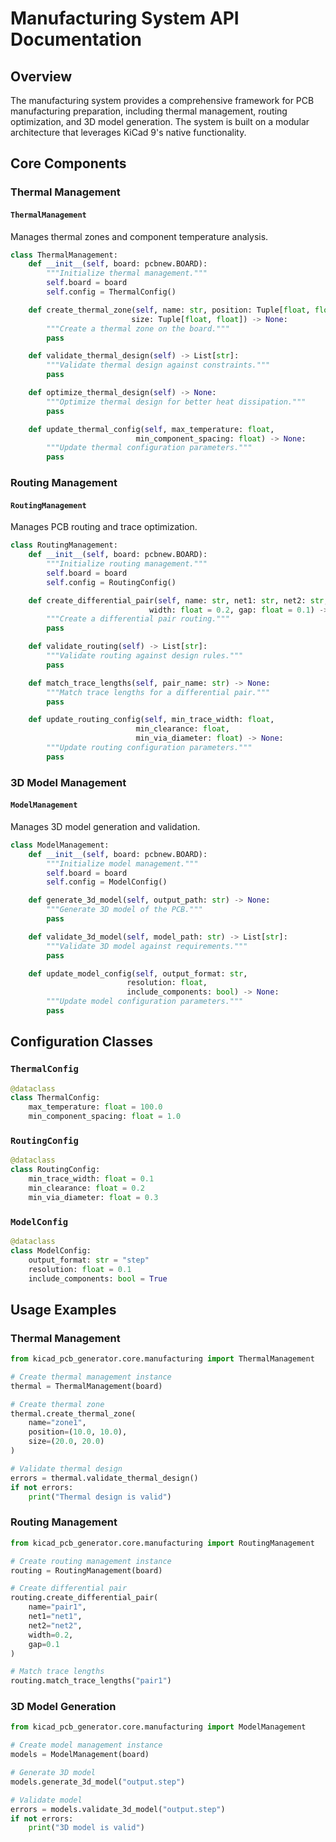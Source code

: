 # Manufacturing System API Documentation

## Overview

The manufacturing system provides a comprehensive framework for PCB manufacturing preparation, including thermal management, routing optimization, and 3D model generation. The system is built on a modular architecture that leverages KiCad 9's native functionality.

## Core Components

### Thermal Management

#### `ThermalManagement`

Manages thermal zones and component temperature analysis.

```python
class ThermalManagement:
    def __init__(self, board: pcbnew.BOARD):
        """Initialize thermal management."""
        self.board = board
        self.config = ThermalConfig()

    def create_thermal_zone(self, name: str, position: Tuple[float, float],
                           size: Tuple[float, float]) -> None:
        """Create a thermal zone on the board."""
        pass

    def validate_thermal_design(self) -> List[str]:
        """Validate thermal design against constraints."""
        pass

    def optimize_thermal_design(self) -> None:
        """Optimize thermal design for better heat dissipation."""
        pass

    def update_thermal_config(self, max_temperature: float,
                            min_component_spacing: float) -> None:
        """Update thermal configuration parameters."""
        pass
```

### Routing Management

#### `RoutingManagement`

Manages PCB routing and trace optimization.

```python
class RoutingManagement:
    def __init__(self, board: pcbnew.BOARD):
        """Initialize routing management."""
        self.board = board
        self.config = RoutingConfig()

    def create_differential_pair(self, name: str, net1: str, net2: str,
                               width: float = 0.2, gap: float = 0.1) -> None:
        """Create a differential pair routing."""
        pass

    def validate_routing(self) -> List[str]:
        """Validate routing against design rules."""
        pass

    def match_trace_lengths(self, pair_name: str) -> None:
        """Match trace lengths for a differential pair."""
        pass

    def update_routing_config(self, min_trace_width: float,
                            min_clearance: float,
                            min_via_diameter: float) -> None:
        """Update routing configuration parameters."""
        pass
```

### 3D Model Management

#### `ModelManagement`

Manages 3D model generation and validation.

```python
class ModelManagement:
    def __init__(self, board: pcbnew.BOARD):
        """Initialize model management."""
        self.board = board
        self.config = ModelConfig()

    def generate_3d_model(self, output_path: str) -> None:
        """Generate 3D model of the PCB."""
        pass

    def validate_3d_model(self, model_path: str) -> List[str]:
        """Validate 3D model against requirements."""
        pass

    def update_model_config(self, output_format: str,
                          resolution: float,
                          include_components: bool) -> None:
        """Update model configuration parameters."""
        pass
```

## Configuration Classes

### `ThermalConfig`

```python
@dataclass
class ThermalConfig:
    max_temperature: float = 100.0
    min_component_spacing: float = 1.0
```

### `RoutingConfig`

```python
@dataclass
class RoutingConfig:
    min_trace_width: float = 0.1
    min_clearance: float = 0.2
    min_via_diameter: float = 0.3
```

### `ModelConfig`

```python
@dataclass
class ModelConfig:
    output_format: str = "step"
    resolution: float = 0.1
    include_components: bool = True
```

## Usage Examples

### Thermal Management

```python
from kicad_pcb_generator.core.manufacturing import ThermalManagement

# Create thermal management instance
thermal = ThermalManagement(board)

# Create thermal zone
thermal.create_thermal_zone(
    name="zone1",
    position=(10.0, 10.0),
    size=(20.0, 20.0)
)

# Validate thermal design
errors = thermal.validate_thermal_design()
if not errors:
    print("Thermal design is valid")
```

### Routing Management

```python
from kicad_pcb_generator.core.manufacturing import RoutingManagement

# Create routing management instance
routing = RoutingManagement(board)

# Create differential pair
routing.create_differential_pair(
    name="pair1",
    net1="net1",
    net2="net2",
    width=0.2,
    gap=0.1
)

# Match trace lengths
routing.match_trace_lengths("pair1")
```

### 3D Model Generation

```python
from kicad_pcb_generator.core.manufacturing import ModelManagement

# Create model management instance
models = ModelManagement(board)

# Generate 3D model
models.generate_3d_model("output.step")

# Validate model
errors = models.validate_3d_model("output.step")
if not errors:
    print("3D model is valid")
``` 
